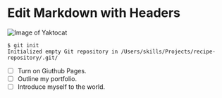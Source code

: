 # Edit Markdown with Headers
![Image of Yaktocat](https://octodex.github.com/images/yaktocat.png)
```
$ git init
Initialized empty Git repository in /Users/skills/Projects/recipe-repository/.git/
```
- [ ] Turn on Giuthub Pages.
- [ ] Outline my portfolio.
- [ ] Introduce myself to the world.
